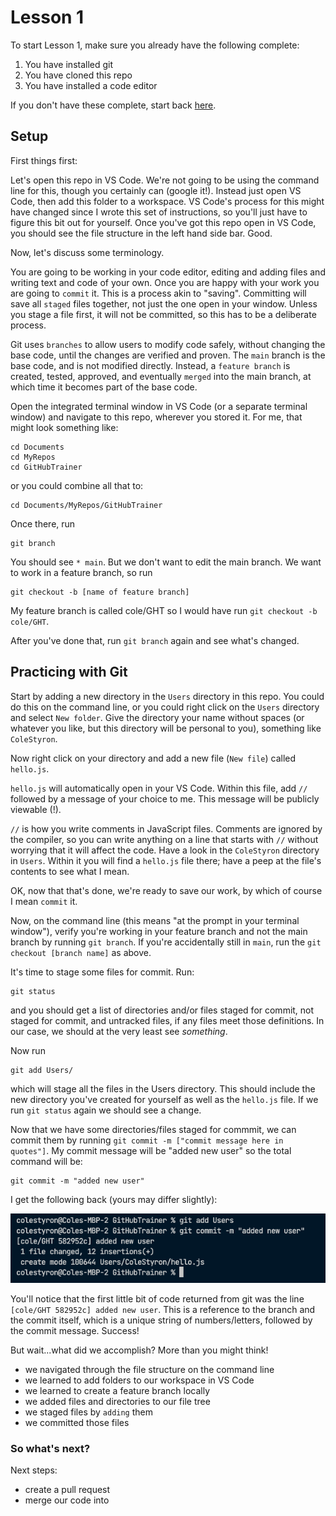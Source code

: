 # Lesson 1

To start Lesson 1, make sure you already have the following complete:

1. You have installed git
2. You have cloned this repo
3. You have installed a code editor 

If you don't have these complete, start back [here](https://github.com/C-STYR/GitHubTrainer/tree/main/command-line).

## Setup

First things first: 

Let's open this repo in VS Code.  We're not going to be using the command line for this, though you certainly can (google it!).  Instead just open VS Code, then add this folder to a workspace. VS Code's process for this might have changed since I wrote this set of instructions, so you'll just have to figure this bit out for yourself. Once you've got this repo open in VS Code, you should see the file structure in the left hand side bar. Good.

Now, let's discuss some terminology.

You are going to be working in your code editor, editing and adding files and writing text and code of your own. Once you are happy with your work you are going to `commit` it.  This is a process akin to "saving". Committing will save all `staged` files together, not just the one open in your window. Unless you stage a file first, it will not be committed, so this has to be a deliberate process. 

Git uses `branches` to allow users to modify code safely, without changing the base code, until the changes are verified and proven. The `main` branch is the base code, and is not modified directly. Instead, a `feature branch` is created, tested, approved, and eventually `merged` into the main branch, at which time it becomes part of the base code. 

Open the integrated terminal window in VS Code (or a separate terminal window) and navigate to this repo, wherever you stored it. For me, that might look something like:
```
cd Documents
cd MyRepos
cd GitHubTrainer
```
or you could combine all that to:
```
cd Documents/MyRepos/GitHubTrainer
```
Once there, run 
```
git branch
```
You should see `* main`.  But we don't want to edit the main branch.  We want to work in a feature branch, so run
```
git checkout -b [name of feature branch]
```
My feature branch is called cole/GHT so I would have run `git checkout -b cole/GHT`.

After you've done that, run `git branch` again and see what's changed.

## Practicing with Git

Start by adding a new directory in the `Users` directory in this repo. You could do this on the command line, or you could right click on the `Users` directory and select `New folder`. Give the directory your name without spaces (or whatever you like, but this directory will be personal to you), something like `ColeStyron`.

Now right click on your directory and add a new file (`New file`) called `hello.js`.

`hello.js` will automatically open in your VS Code. Within this file, add `//` followed by a message of your choice to me. This message will be publicly viewable (!). 

`//` is how you write comments in JavaScript files.  Comments are ignored by the compiler, so you can write anything on a line that starts with `//` without worrying that it will affect the code.  Have a look in the `ColeStyron` directory in `Users`. Within it you will find a `hello.js` file there; have a peep at the file's contents to see what I mean. 

OK, now that that's done, we're ready to save our work, by which of course I mean `commit` it.

Now, on the command line (this means "at the prompt in your terminal window"), verify you're working in your feature branch and not the main branch by running `git branch`.  If you're accidentally still in `main`, run the `git checkout [branch name]` as above.

It's time to stage some files for commit. Run:
```
git status
```
and you should get a list of directories and/or files staged for commit, not staged for commit, and untracked files, if any files meet those definitions. In our case, we should at the very least see _something_.

Now run 
```
git add Users/
```
which will stage all the files in the Users directory.  This should include the new directory you've created for yourself as well as the `hello.js` file.  If we run `git status` again we should see a change. 

Now that we have some directories/files staged for commmit, we can commit them by running `git commit -m ["commit message here in quotes"]`.  My commit message will be "added new user" so the total command will be:
```
git commit -m "added new user"
```
I get the following back (yours may differ slightly): 

![first commit message](../../assets/first-commit.png)

You'll notice that the first little bit of code returned from git was the line `[cole/GHT 582952c] added new user`.  This is a reference to the branch and the commit itself, which is a unique string of numbers/letters, followed by the commit message. Success!

But wait...what did we accomplish? More than you might think!

- we navigated through the file structure on the command line
- we learned to add folders to our workspace in VS Code
- we learned to create a feature branch locally
- we added files and directories to our file tree
- we staged files by `adding` them
- we committed those files

### So what's next? 

Next steps: 

- create a pull request
- merge our code into 